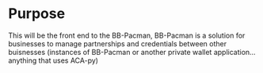 # Purpose

This will be the front end to the BB-Pacman, BB-Pacman is a solution for businesses to manage partnerships and credentials between other buisnesses (instances of BB-Pacman or another private wallet application... anything that uses ACA-py)
